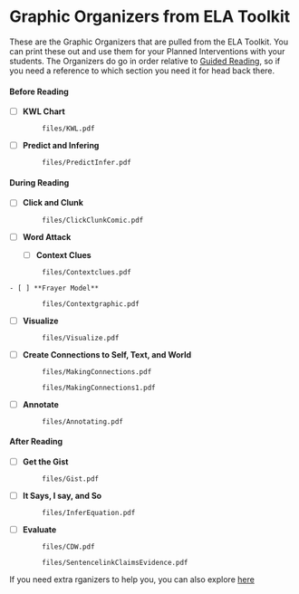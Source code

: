 # Graphic Organizers from ELA Toolkit

These are the Graphic Organizers that are pulled from the ELA Toolkit. You can print these out and use them for your Planned Interventions with your students. The Organizers do go in order relative to [Guided Reading](guidedreading.md), so if you need a reference to which section you need it for head back there.

<!-- tabs:start -->

#### **Before Reading**

- [ ] **KWL Chart**

```pdf
 		files/KWL.pdf
```

- [ ] **Predict and Infering**

```pdf
 		files/PredictInfer.pdf
```

#### **During Reading**

- [ ] **Click and Clunk**

```pdf
		files/ClickClunkComic.pdf
```

- [ ] **Word Attack**

	- [ ] **Context Clues**

```pdf
		files/Contextclues.pdf
```

	- [ ] **Frayer Model**

```pdf
		files/Contextgraphic.pdf
```

- [ ] **Visualize**

```pdf
		files/Visualize.pdf
```

- [ ] **Create Connections to Self, Text, and World**

```pdf
 		files/MakingConnections.pdf
```

```pdf
		files/MakingConnections1.pdf
```

- [ ] **Annotate**

```pdf
 		files/Annotating.pdf
```

#### **After Reading**

- [ ] **Get the Gist**

```pdf
		files/Gist.pdf
```
- [ ] **It Says, I say, and So**

```pdf
		files/InferEquation.pdf
```

- [ ] **Evaluate**

```pdf
		files/CDW.pdf
```

```pdf
		files/SentencelinkClaimsEvidence.pdf
```


<!-- tabs:end -->

If you need extra rganizers to help you, you can also explore [here](extraorg.md)
